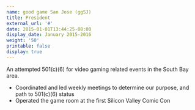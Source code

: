 ```yaml
---
name: good game San Jose (ggSJ)
title: President
external_url: '#'
date: 2015-01-01T13:44:25-08:00
display_date: January 2015-2016
weight: '50'
printable: false
display: true
---
```

An attempted 501(c)(6) for video gaming related events in the South Bay area.

* Coordinated and led weekly meetings to determine our purpose, and path to 501(c)(6) status
* Operated the game room at the first Silicon Valley Comic Con
